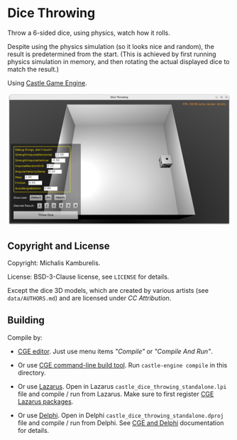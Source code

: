 # Dice Throwing

Throw a 6-sided dice, using physics, watch how it rolls.

Despite using the physics simulation (so it looks nice and random), the result is predetermined from the start. (This is achieved by first running physics simulation in memory, and then rotating the actual displayed dice to match the result.)

Using [Castle Game Engine](https://castle-engine.io/).

![Screenshot](screenshot.png)

## Copyright and License

Copyright: Michalis Kamburelis.

License: BSD-3-Clause license, see `LICENSE` for details.

Except the dice 3D models, which are created by various artists (see `data/AUTHORS.md`) and are licensed under _CC Attribution_.

## Building

Compile by:

- [CGE editor](https://castle-engine.io/editor). Just use menu items _"Compile"_ or _"Compile And Run"_.

- Or use [CGE command-line build tool](https://castle-engine.io/build_tool). Run `castle-engine compile` in this directory.

- Or use [Lazarus](https://www.lazarus-ide.org/). Open in Lazarus `castle_dice_throwing_standalone.lpi` file and compile / run from Lazarus. Make sure to first register [CGE Lazarus packages](https://castle-engine.io/lazarus).

- Or use [Delphi](https://www.embarcadero.com/products/Delphi). Open in Delphi `castle_dice_throwing_standalone.dproj` file and compile / run from Delphi. See [CGE and Delphi](https://castle-engine.io/delphi) documentation for details.